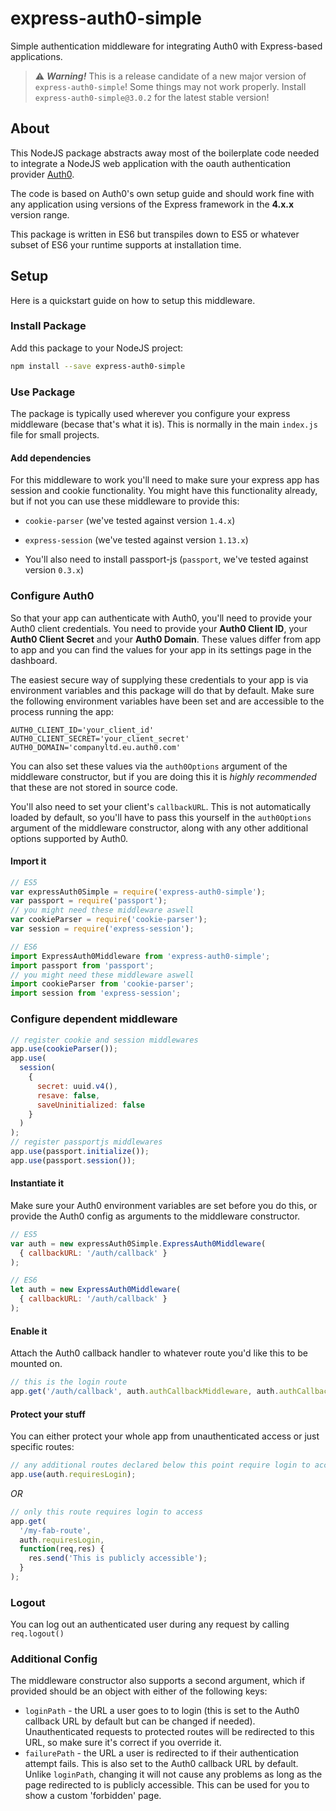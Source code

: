 # express-auth0-simple
Simple authentication middleware for integrating Auth0 with Express-based applications.

> :warning: **_Warning!_** This is a release candidate of a new major version of `express-auth0-simple`! Some things may not work properly. Install `express-auth0-simple@3.0.2` for the latest stable version!

## About
This NodeJS package abstracts away most of the boilerplate code needed to integrate a NodeJS web application with the oauth authentication provider [Auth0](https://auth0.com/).

The code is based on Auth0's own setup guide and should work fine with any application using versions of the Express framework in the **4.x.x** version range.

This package is written in ES6 but transpiles down to ES5 or whatever subset of ES6 your runtime supports at installation time.

## Setup
Here is a quickstart guide on how to setup this middleware.

### Install Package

Add this package to your NodeJS project:

```sh
npm install --save express-auth0-simple
```

### Use Package
The package is typically used wherever you configure your express middleware (becase that's what it is). This is normally in the main `index.js` file for small projects.

#### Add dependencies
For this middleware to work you'll need to make sure your express app has session and cookie functionality. You might have this functionality already, but if not you can use these middleware to provide this:

- `cookie-parser` (we've tested against version `1.4.x`)
- `express-session` (we've tested against version `1.13.x`)

- You'll also need to install passport-js (`passport`, we've tested against version `0.3.x`)

### Configure Auth0

So that your app can authenticate with Auth0, you'll need to provide your Auth0 client credentials. You need to provide your **Auth0 Client ID**, your **Auth0 Client Secret** and your **Auth0 Domain**. These values differ from app to app and you can find the values for your app in its settings page in the dashboard.

The easiest secure way of supplying these credentials to your app is via environment variables and this package will do that by default. Make sure the following environment variables have been set and are accessible to the process running the app:

```env
AUTH0_CLIENT_ID='your_client_id'
AUTH0_CLIENT_SECRET='your_client_secret'
AUTH0_DOMAIN='companyltd.eu.auth0.com'
```

You can also set these values via the `auth0Options` argument of the middleware constructor, but if you are doing this it is _highly recommended_ that these are not stored in source code.

You'll also need to set your client's `callbackURL`. This is not automatically loaded by default, so you'll have to pass this yourself in the `auth0Options` argument of the middleware constructor, along with any other additional options supported by Auth0.

#### Import it

```js
// ES5
var expressAuth0Simple = require('express-auth0-simple');
var passport = require('passport');
// you might need these middleware aswell
var cookieParser = require('cookie-parser');
var session = require('express-session');
```

```js
// ES6
import ExpressAuth0Middleware from 'express-auth0-simple';
import passport from 'passport';
// you might need these middleware aswell
import cookieParser from 'cookie-parser';
import session from 'express-session';
```

### Configure dependent middleware

```js
// register cookie and session middlewares
app.use(cookieParser());
app.use(
  session(
    {
      secret: uuid.v4(),
      resave: false,
      saveUninitialized: false
    }
  )
);
// register passportjs middlewares
app.use(passport.initialize());
app.use(passport.session());
```

#### Instantiate it
Make sure your Auth0 environment variables are set before you do this, or provide the Auth0 config as arguments to the middleware constructor.

```js
// ES5
var auth = new expressAuth0Simple.ExpressAuth0Middleware(
  { callbackURL: '/auth/callback' }
);
```

```js
// ES6
let auth = new ExpressAuth0Middleware(
  { callbackURL: '/auth/callback' }
);
```

#### Enable it
Attach the Auth0 callback handler to whatever route you'd like this to be mounted on.

```js
// this is the login route
app.get('/auth/callback', auth.authCallbackMiddleware, auth.authCallbackHandler);
```

#### Protect your stuff
You can either protect your whole app from unauthenticated access or just specific routes:

```js
// any additional routes declared below this point require login to access
app.use(auth.requiresLogin);
```

_OR_

```js
// only this route requires login to access
app.get(
  '/my-fab-route',
  auth.requiresLogin,
  function(req,res) {
    res.send('This is publicly accessible');
  }
);
```

### Logout
You can log out an authenticated user during any request by calling `req.logout()`

### Additional Config
The middleware constructor also supports a second argument, which if provided should be an object with either of the following keys:

- `loginPath` - the URL a user goes to to login (this is set to the Auth0 callback URL by default but can be changed if needed). Unauthenticated requests to protected routes will be redirected to this URL, so make sure it's correct if you override it.
- `failurePath` - the URL a user is redirected to if their authentication attempt fails. This is also set to the Auth0 callback URL by default. Unlike `loginPath`, changing it will not cause any problems as long as the page redirected to is publicly accessible. This can be used for you to show a custom 'forbidden' page.
